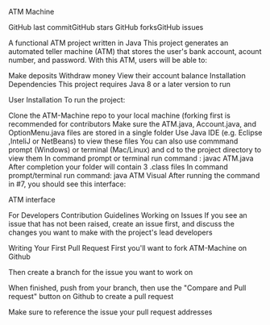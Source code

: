 ATM Machine


GitHub last commitGitHub stars GitHub forksGitHub issues

A functional ATM project written in Java
This project generates an automated teller machine (ATM) that stores the user's bank account, acount number, and password. With this ATM, users will be able to:

Make deposits
Withdraw money
View their account balance
Installation
Dependencies
This project requires Java 8 or a later version to run

User Installation
To run the project:

Clone the ATM-Machine repo to your local machine (forking first is recommended for contributors
Make sure the ATM.java, Account.java, and OptionMenu.java files are stored in a single folder
Use Java IDE (e.g. Eclipse ,InteliJ or NetBeans) to view these files
You can also use commmand prompt (Windows) or terminal (Mac/Linux) and cd to the project directory to view them
In command prompt or terminal run command : javac ATM.java
After completion your folder will contain 3 .class files
In command prompt/terminal run command: java ATM
Visual
After running the command in #7, you should see this interface:

ATM interface

For Developers
Contribution Guidelines
Working on Issues
If you see an issue that has not been raised, create an issue first, and discuss the changes you want to make with the project's lead developers

Writing Your First Pull Request
First you'll want to fork ATM-Machine on Github

Then create a branch for the issue you want to work on

When finished, push from your branch, then use the "Compare and Pull request" button on Github to create a pull request

Make sure to reference the issue your pull request addresses
